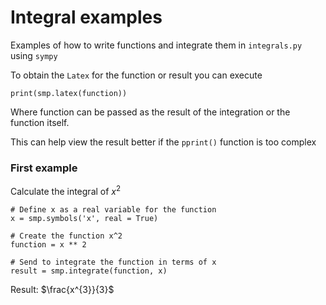 # **Integral examples**

Examples of how to write functions and integrate them in `integrals.py` using `sympy`

To obtain the `Latex` for the function or result you can execute

```
print(smp.latex(function))
```

Where function can be passed as the result of the integration or the function itself.

This can help view the result better if the `pprint()` function is too complex

### **First example**

Calculate the integral of $x^2$

```
# Define x as a real variable for the function
x = smp.symbols('x', real = True)

# Create the function x^2
function = x ** 2

# Send to integrate the function in terms of x
result = smp.integrate(function, x)
```
Result: $\frac{x^{3}}{3}$
